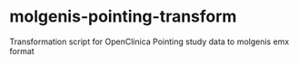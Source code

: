 # molgenis-pointing-transform
Transformation script for OpenClinica Pointing study data to molgenis emx format 
